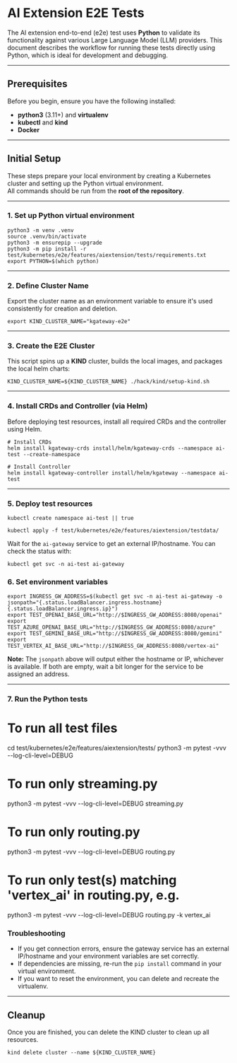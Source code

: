 # AI Extension E2E Tests

The AI extension end-to-end (e2e) test uses **Python** to validate its functionality against various Large Language Model (LLM) providers. This document describes the workflow for running these tests directly using Python, which is ideal for development and debugging.

-----

## Prerequisites

Before you begin, ensure you have the following installed:

  - **python3** (3.11+) and **virtualenv**
  - **kubectl** and **kind**
  - **Docker**

-----

## Initial Setup

These steps prepare your local environment by creating a Kubernetes cluster and setting up the Python virtual environment.  
All commands should be run from the **root of the repository**.

-----

### 1. Set up Python virtual environment

```
python3 -m venv .venv
source .venv/bin/activate
python3 -m ensurepip --upgrade
python3 -m pip install -r test/kubernetes/e2e/features/aiextension/tests/requirements.txt
export PYTHON=$(which python)
```

-----

### 2. Define Cluster Name

Export the cluster name as an environment variable to ensure it's used consistently for creation and deletion.

```
export KIND_CLUSTER_NAME="kgateway-e2e"
```

-----

### 3. Create the E2E Cluster

This script spins up a **KIND** cluster, builds the local images, and packages the local helm charts:

```
KIND_CLUSTER_NAME=${KIND_CLUSTER_NAME} ./hack/kind/setup-kind.sh
```

-----

### 4. Install CRDs and Controller (via Helm)

Before deploying test resources, install all required CRDs and the controller using Helm.

```
# Install CRDs
helm install kgateway-crds install/helm/kgateway-crds --namespace ai-test --create-namespace

# Install Controller
helm install kgateway-controller install/helm/kgateway --namespace ai-test
```
-----

### 5. Deploy test resources

```
kubectl create namespace ai-test || true

kubectl apply -f test/kubernetes/e2e/features/aiextension/testdata/
```

Wait for the `ai-gateway` service to get an external IP/hostname. You can check the status with:

```
kubectl get svc -n ai-test ai-gateway
```

### 6. Set environment variables

```
export INGRESS_GW_ADDRESS=$(kubectl get svc -n ai-test ai-gateway -o jsonpath="{.status.loadBalancer.ingress.hostname}{.status.loadBalancer.ingress.ip}")
export TEST_OPENAI_BASE_URL="http://$INGRESS_GW_ADDRESS:8080/openai"
export TEST_AZURE_OPENAI_BASE_URL="http://$INGRESS_GW_ADDRESS:8080/azure"
export TEST_GEMINI_BASE_URL="http://$INGRESS_GW_ADDRESS:8080/gemini"
export TEST_VERTEX_AI_BASE_URL="http://$INGRESS_GW_ADDRESS:8080/vertex-ai"
```

**Note:** The `jsonpath` above will output either the hostname or IP, whichever is available. If both are empty, wait a bit longer for the service to be assigned an address.

-----

### 7. Run the Python tests

# To run all test files
cd test/kubernetes/e2e/features/aiextension/tests/
python3 -m pytest -vvv --log-cli-level=DEBUG

# To run only streaming.py
python3 -m pytest -vvv --log-cli-level=DEBUG streaming.py

# To run only routing.py
python3 -m pytest -vvv --log-cli-level=DEBUG routing.py

# To run only test(s) matching 'vertex_ai' in routing.py, e.g.
python3 -m pytest -vvv --log-cli-level=DEBUG routing.py -k vertex_ai


### Troubleshooting

  - If you get connection errors, ensure the gateway service has an external IP/hostname and your environment variables are set correctly.
  - If dependencies are missing, re-run the `pip install` command in your virtual environment.
  - If you want to reset the environment, you can delete and recreate the virtualenv.

-----

## Cleanup

Once you are finished, you can delete the KIND cluster to clean up all resources.

```
kind delete cluster --name ${KIND_CLUSTER_NAME}
```
